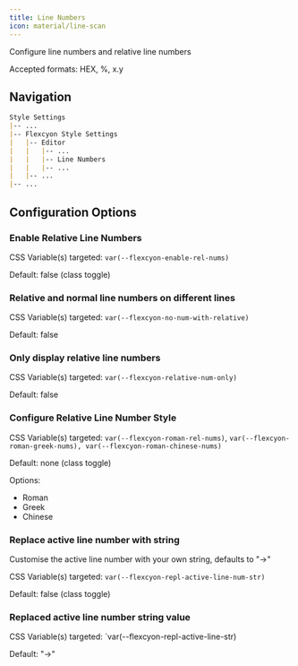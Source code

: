 ```yaml
---
title: Line Numbers
icon: material/line-scan
---
```


Configure line numbers and relative line numbers

Accepted formats: HEX, %, x.y

## Navigation

```md
Style Settings
|-- ...
|-- Flexcyon Style Settings
|   |-- Editor
|   |   |-- ...
|   |   |-- Line Numbers
|   |   |-- ...
|   |-- ...
|-- ...
```

## Configuration Options

### Enable Relative Line Numbers

CSS Variable(s) targeted: `var(--flexcyon-enable-rel-nums)`

Default: false (class toggle)

### Relative and normal line numbers on different lines

CSS Variable(s) targeted: `var(--flexcyon-no-num-with-relative)`

Default: false

### Only display relative line numbers

CSS Variable(s) targeted: `var(--flexcyon-relative-num-only)`

Default: false

### Configure Relative Line Number Style

CSS Variable(s) targeted: `var(--flexcyon-roman-rel-nums)`,
`var(--flexcyon-roman-greek-nums), var(--flexcyon-roman-chinese-nums)`

Default: none (class toggle)

Options:

- Roman
- Greek
- Chinese

### Replace active line number with string
Customise the active line number with your own string, defaults to "->"

CSS Variable(s) targeted: `var(--flexcyon-repl-active-line-num-str)`

Default: false (class toggle)

### Replaced active line number string value
CSS Variable(s) targeted: `var(--flexcyon-repl-active-line-str)

Default: "->"
